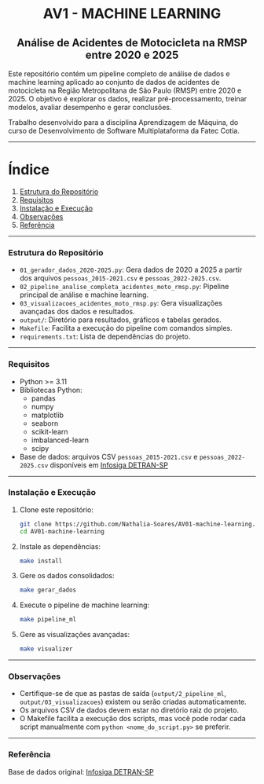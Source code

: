 <div align="center">

# AV1 - MACHINE LEARNING
## Análise de Acidentes de Motocicleta na RMSP entre 2020 e 2025

</div>

Este repositório contém um pipeline completo de análise de dados e machine learning aplicado ao conjunto de dados de acidentes de motocicleta na Região Metropolitana de São Paulo (RMSP) entre 2020 e 2025. O objetivo é explorar os dados, realizar pré-processamento, treinar modelos, avaliar desempenho e gerar conclusões.

Trabalho desenvolvido para a disciplina Aprendizagem de Máquina, do curso de Desenvolvimento de Software Multiplataforma da Fatec Cotia.

---

# Índice

1. [Estrutura do Repositório](#estrutura-do-repositório)
2. [Requisitos](#requisitos)
3. [Instalação e Execução](#instalação-e-execução)
4. [Observações](#observações)
5. [Referência](#referência)

---

### Estrutura do Repositório

- `01_gerador_dados_2020-2025.py`: Gera dados de 2020 a 2025 a partir dos arquivos `pessoas_2015-2021.csv` e `pessoas_2022-2025.csv`.
- `02_pipeline_analise_completa_acidentes_moto_rmsp.py`: Pipeline principal de análise e machine learning.
- `03_visualizacoes_acidentes_moto_rmsp.py`: Gera visualizações avançadas dos dados e resultados.
- `output/`: Diretório para resultados, gráficos e tabelas gerados.
- `Makefile`: Facilita a execução do pipeline com comandos simples.
- `requirements.txt`: Lista de dependências do projeto.

---

### Requisitos

- Python >= 3.11
- Bibliotecas Python:
   - pandas
   - numpy
   - matplotlib
   - seaborn
   - scikit-learn
   - imbalanced-learn
   - scipy
- Base de dados: arquivos CSV `pessoas_2015-2021.csv` e `pessoas_2022-2025.csv` disponíveis em [Infosiga DETRAN-SP](https://infosiga.detran.sp.gov.br/rest/painel/download/file/dados_infosiga.zip)

---

### Instalação e Execução

1. Clone este repositório:
   ```bash
   git clone https://github.com/Nathalia-Soares/AV01-machine-learning.git
   cd AV01-machine-learning
   ```

2. Instale as dependências:
   ```bash
   make install
   ```

3. Gere os dados consolidados:
   ```bash
   make gerar_dados
   ```

4. Execute o pipeline de machine learning:
   ```bash
   make pipeline_ml
   ```

5. Gere as visualizações avançadas:
   ```bash
   make visualizer
   ```

---

### Observações

- Certifique-se de que as pastas de saída (`output/2_pipeline_ml`, `output/03_visualizacoes`) existem ou serão criadas automaticamente.
- Os arquivos CSV de dados devem estar no diretório raiz do projeto.
- O Makefile facilita a execução dos scripts, mas você pode rodar cada script manualmente com `python <nome_do_script.py>` se preferir.

---

### Referência

Base de dados original: [Infosiga DETRAN-SP](https://infosiga.detran.sp.gov.br)


